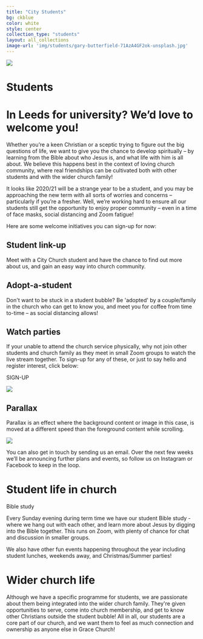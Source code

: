 ```yaml
---
title: "City Students"
bg: ckblue
color: white
style: center
collection_type: "students"
layout: all_collections
image-url: 'img/students/gary-butterfield-71AzA4GF2ok-unsplash.jpg'
---
```


<div class="hero-image-max">
  <img src="{{ 'img/students/gary-butterfield-71AzA4GF2ok-unsplash.jpg' | relative_url }}">
  <div class="hero-text">
    <h1><strong>Students</strong></h1>
  </div>
</div>

# In Leeds for university? We’d love to welcome you!

Whether you’re a keen Christian or a sceptic trying to figure out the big questions of life, we want to give you the chance to develop spiritually – by learning from the Bible about who Jesus is, and what life with him is all about. We believe this happens best in the context of loving church community, where real friendships can be cultivated both with other students and with the wider church family! 

It looks like 2020/21 will be a strange year to be a student, and you may be approaching the new term with all sorts of worries and concerns – particularly if you’re a fresher. Well, we’re working hard to ensure all our students still get the opportunity to enjoy proper community – even in a time of face masks, social distancing and Zoom fatigue!


Here are some welcome initiatives you can sign-up for now:

## Student link-up
Meet with a City Church student and have the chance to find out more about us, and gain an easy way into church community.

## Adopt-a-student
Don't want to be stuck in a student  bubble? Be 'adopted' by a couple/family in the church who can get to know you, and meet you for coffee from time to-time – as social distancing allows!

## Watch parties
If your unable to attend the church service physically, why not join other students and church family as they meet in small Zoom groups to watch the live stream together.
To sign-up for any of these, or just to say hello and register interest, click below:

SIGN-UP

<div class="parallax-container">
  <div class="parallax"><img src="{{ 'img/students/gary-butterfield-71AzA4GF2ok-unsplash.jpg' | relative_url }}"></div>
</div>
<div class="section white">
  <div class="row container">
    <h2 class="header">Parallax</h2>
    <p class="grey-text text-darken-3 lighten-3">Parallax is an effect where the background content or image in this case, is moved at a different speed than the foreground content while scrolling.</p>
  </div>
</div>
<div class="parallax-container">
  <div class="parallax"><img src="{{ 'img/students/gary-butterfield-71AzA4GF2ok-unsplash.jpg' | relative_url }}"></div>
</div>

You can also get in touch by sending us an email. Over the next few weeks we’ll be announcing further plans and events, so follow us on Instagram or Facebook to keep in the loop.

# Student life in church
Bible study

Every Sunday evening during term time we have our student Bible study - where we hang out with each other, and learn more about Jesus by digging into the Bible together. This runs on Zoom, with plenty of chance for chat and discussion in smaller groups.

We also have other fun events happening throughout the year including student lunches, weekends away, and Christmas/Summer parties!

# Wider church life

Although we have a specific programme for students, we are passionate about them being integrated into the wider church family. They're given opportunities to serve, come into church membership, and get to know other Christians outside the student bubble! All in all, our students are a core part of our church, and we want them to feel as much connection and ownership as anyone else in Grace Church! 
